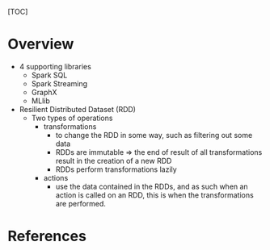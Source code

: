 [TOC]

# Overview

- 4 supporting libraries
    + Spark SQL
    + Spark Streaming
    + GraphX
    + MLlib
- Resilient Distributed Dataset (RDD)
    + Two types of operations
        * transformations
            - to change the RDD in some way, such as filtering out some
              data
            - RDDs are immutable => the end of result of all
              transformations result in the creation of a new RDD
            - RDDs perform transformations lazily
        * actions
            - use the data contained in the RDDs, and as such when an
              action is called on an RDD, this is when the
              transformations are performed.

# References

